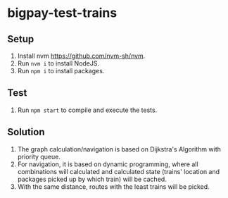 # bigpay-test-trains

## Setup

1. Install nvm https://github.com/nvm-sh/nvm.
1. Run `nvm i` to install NodeJS.
1. Run `npm i` to install packages.

## Test

1. Run `npm start` to compile and execute the tests.

## Solution

1. The graph calculation/navigation is based on Dijkstra's Algorithm with priority queue.
1. For navigation, it is based on dynamic programming, where all combinations will calculated and calculated state (trains' location and packages picked up by which train) will be cached.
1. With the same distance, routes with the least trains will be picked.

